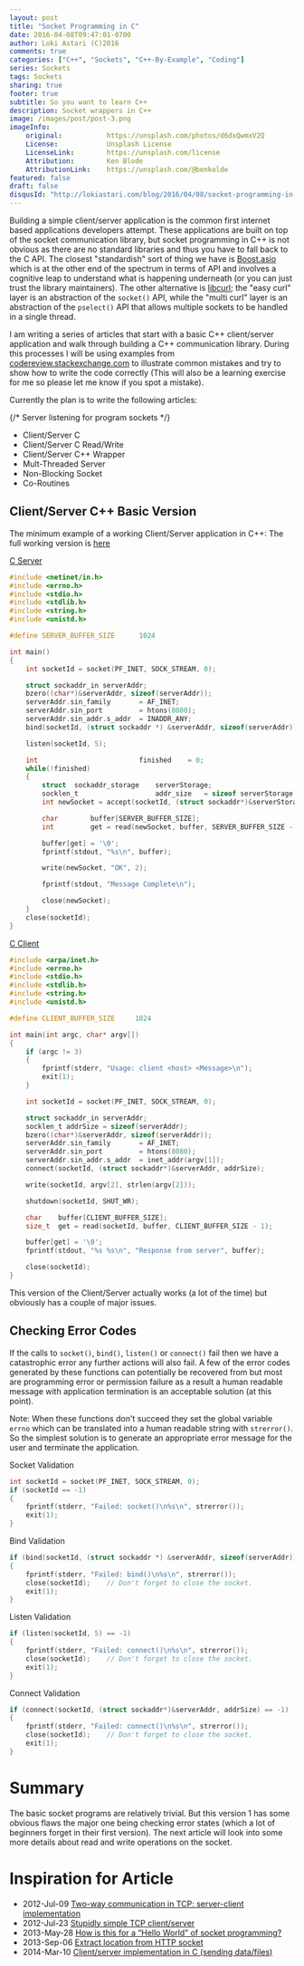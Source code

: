 ```yaml
---
layout: post
title: "Socket Programming in C"
date: 2016-04-08T09:47:01-0700
author: Loki Astari (C)2016
comments: true
categories: ["C++", "Sockets", "C++-By-Example", "Coding"]
series: Sockets
tags: Sockets
sharing: true
footer: true
subtitle: So you want to learn C++
description: Socket wrappers in C++
image: /images/post/post-3.png
imageInfo:
    original:           https://unsplash.com/photos/d6dxQwmxV2Q
    License:            Unsplash License
    LicenseLink:        https://unsplash.com/license
    Attribution:        Ken Blode
    AttributionLink:    https://unsplash.com/@benkolde
featured: false
draft: false
disqusId: "http://lokiastari.com/blog/2016/04/08/socket-programming-in-c-version-1/"
---
```


Building a simple client/server application is the common first internet based applications developers attempt. These applications are built on top of the socket communication library, but socket programming in C++ is not obvious as there are no standard libraries and thus you have to fall back to the C API. The closest "standardish" sort of thing we have is [Boost.asio](https://www.boost.org/doc/libs/1_60_0/doc/html/boost_asio/overview.html) which is at the other end of the spectrum in terms of API and involves a cognitive leap to understand what is happening underneath (or you can just trust the library maintainers). The other alternative is [libcurl](https://curl.haxx.se/libcurl/c/); the "easy curl" layer is an abstraction of the `socket()` API, while the "multi curl" layer is an abstraction of the `pselect()` API that allows multiple sockets to be handled in a single thread.

I am writing a series of articles that start with a basic C++ client/server application and walk through building a C++ communication library. During this processes I will be using examples from [codereview.stackexchange.com](https://codereview.stackexchange.com) to illustrate common mistakes and try to show how to write the code correctly (This will also be a learning exercise for me so please let me know if you spot a mistake).

Currently the plan is to write the following articles:

{/* Server listening for program sockets */}
* Client/Server C
* Client/Server C Read/Write
* Client/Server C++ Wrapper
* Mult-Threaded Server
* Non-Blocking Socket
* Co-Routines


## Client/Server C++ Basic Version

The minimum example of a working Client/Server application in C++:
The full working version is [here](https://github.com/Loki-Astari/Examples/tree/master/Version1)

[C Server](https://github.com/Loki-Astari/Examples/blob/master/Version1/server.cpp)
```c
#include <netinet/in.h>
#include <errno.h>
#include <stdio.h>
#include <stdlib.h>
#include <string.h>
#include <unistd.h>

#define SERVER_BUFFER_SIZE      1024

int main()
{
    int socketId = socket(PF_INET, SOCK_STREAM, 0);

    struct sockaddr_in serverAddr;
    bzero((char*)&serverAddr, sizeof(serverAddr));
    serverAddr.sin_family       = AF_INET;
    serverAddr.sin_port         = htons(8080);
    serverAddr.sin_addr.s_addr  = INADDR_ANY;
    bind(socketId, (struct sockaddr *) &serverAddr, sizeof(serverAddr));

    listen(socketId, 5);

    int                         finished    = 0;
    while(!finished)
    {
        struct  sockaddr_storage    serverStorage;
        socklen_t                   addr_size   = sizeof serverStorage;
        int newSocket = accept(socketId, (struct sockaddr*)&serverStorage, &addr_size);

        char        buffer[SERVER_BUFFER_SIZE];
        int         get = read(newSocket, buffer, SERVER_BUFFER_SIZE - 1);

        buffer[get] = '\0';
        fprintf(stdout, "%s\n", buffer);

        write(newSocket, "OK", 2);

        fprintf(stdout, "Message Complete\n");

        close(newSocket);
    }
    close(socketId);
}
```

[C Client](https://github.com/Loki-Astari/Examples/blob/master/Version1/client.cpp)
```c
#include <arpa/inet.h>
#include <errno.h>
#include <stdio.h>
#include <stdlib.h>
#include <string.h>
#include <unistd.h>

#define CLIENT_BUFFER_SIZE     1024

int main(int argc, char* argv[])
{
    if (argc != 3)
    {
        fprintf(stderr, "Usage: client <host> <Message>\n");
        exit(1);
    }

    int socketId = socket(PF_INET, SOCK_STREAM, 0);

    struct sockaddr_in serverAddr;
    socklen_t addrSize = sizeof(serverAddr);
    bzero((char*)&serverAddr, sizeof(serverAddr));
    serverAddr.sin_family       = AF_INET;
    serverAddr.sin_port         = htons(8080);
    serverAddr.sin_addr.s_addr  = inet_addr(argv[1]);
    connect(socketId, (struct sockaddr*)&serverAddr, addrSize);

    write(socketId, argv[2], strlen(argv[2]));

    shutdown(socketId, SHUT_WR);

    char    buffer[CLIENT_BUFFER_SIZE];
    size_t  get = read(socketId, buffer, CLIENT_BUFFER_SIZE - 1);

    buffer[get] = '\0';
    fprintf(stdout, "%s %s\n", "Response from server", buffer);

    close(socketId);
}
```

This version of the Client/Server actually works (a lot of the time) but obviously has a couple of major issues.

## Checking Error Codes
If the calls to `socket()`, `bind()`, `listen()` or `connect()` fail then we have a catastrophic error any further actions will also fail. A few of the error codes generated by these functions can potentially be recovered from but most are programming error or permission failure as a result a human readable message with application termination is an acceptable solution (at this point).

Note: When these functions don't succeed they set the global variable `errno` which can be translated into a human readable string with `strerror()`. So the simplest solution is to generate an appropriate error message for the user and terminate the application.

Socket Validation
```c
int socketId = socket(PF_INET, SOCK_STREAM, 0);
if (socketId == -1)
{
    fprintf(stderr, "Failed: socket()\n%s\n", strerror());
    exit(1);
}
```

Bind Validation
```c
if (bind(socketId, (struct sockaddr *) &serverAddr, sizeof(serverAddr)) == -1)
{
    fprintf(stderr, "Failed: bind()\n%s\n", strerror());
    close(socketId);    // Don't forget to close the socket.
    exit(1);
}
```

Listen Validation
```c
if (listen(socketId, 5) == -1)
{
    fprintf(stderr, "Failed: connect()\n%s\n", strerror());
    close(socketId);    // Don't forget to close the socket.
    exit(1);
}
```

Connect Validation
```c
if (connect(socketId, (struct sockaddr*)&serverAddr, addrSize) == -1)
{
    fprintf(stderr, "Failed: connect()\n%s\n", strerror());
    close(socketId);    // Don't forget to close the socket.
    exit(1);
}
```

# Summary

The basic socket programs are relatively trivial. But this version 1 has some obvious flaws the major one being checking error states (which a lot of beginners forget in their first version). The next article will look into some more details about read and write operations on the socket.

# Inspiration for Article

* 2012-Jul-09 [Two-way communication in TCP: server-client implementation](https://codereview.stackexchange.com/q/13461/507)
* 2012-Jul-23 [Stupidly simple TCP client/server](https://codereview.stackexchange.com/q/13933/507)
* 2013-May-28 [How is this for a “Hello World” of socket programming?](https://codereview.stackexchange.com/q/26683/507)
* 2013-Sep-06 [Extract location from HTTP socket](https://codereview.stackexchange.com/q/30852/507)
* 2014-Mar-10 [Client/server implementation in C (sending data/files)](https://codereview.stackexchange.com/q/43914/507)

